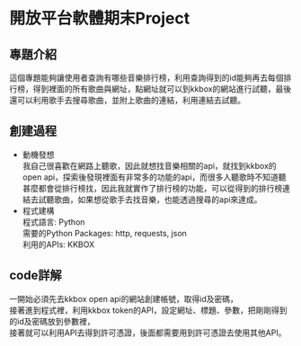 # 開放平台軟體期末Project

## 專題介紹  
這個專題能夠讓使用者查詢有哪些音樂排行榜，利用查詢得到的id能夠再去每個排行榜，得到裡面的所有歌曲與網址，點網址就可以到kkbox的網站進行試聽，最後還可以利用歌手去搜尋歌曲，並附上歌曲的連結，利用連結去試聽。


## 創建過程
- 動機發想  
我自己很喜歡在網路上聽歌，因此就想找音樂相關的api，就找到kkbox的open api，探索後發現裡面有非常多的功能的api，而很多人聽歌時不知道聽甚麼都會從排行榜找，因此我就實作了排行榜的功能，可以從得到的排行榜連結去試聽歌曲，如果想從歌手去找音樂，也能透過搜尋的api來達成。
- 程式建構  
程式語言: Python  
需要的Python Packages: http, requests, json  
利用的APIs: KKBOX


## code詳解
一開始必須先去kkbox open api的網站創建帳號，取得id及密碼，  
接著進到程式裡，利用kkbox token的API，設定網址、標題、參數，把剛剛得到的id及密碼放到參數裡，  
接著就可以利用API去得到許可憑證，後面都需要用到許可憑證去使用其他API。
